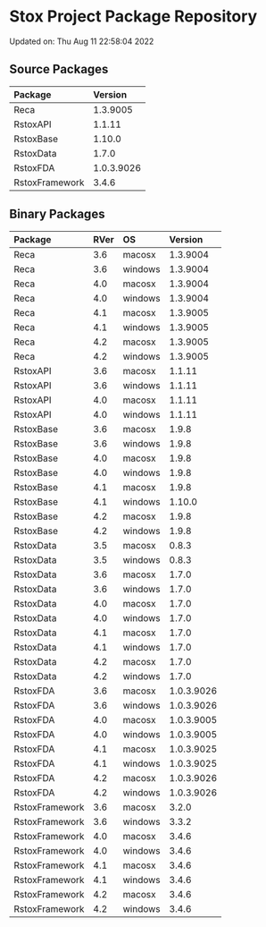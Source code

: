# Stox Project Package Repository


Updated on: Thu Aug 11 22:58:04 2022
## Source Packages

|Package        |Version    |
|:--------------|:----------|
|Reca           |1.3.9005   |
|RstoxAPI       |1.1.11     |
|RstoxBase      |1.10.0     |
|RstoxData      |1.7.0      |
|RstoxFDA       |1.0.3.9026 |
|RstoxFramework |3.4.6      |

## Binary Packages

|Package        |RVer |OS      |Version    |
|:--------------|:----|:-------|:----------|
|Reca           |3.6  |macosx  |1.3.9004   |
|Reca           |3.6  |windows |1.3.9004   |
|Reca           |4.0  |macosx  |1.3.9004   |
|Reca           |4.0  |windows |1.3.9004   |
|Reca           |4.1  |macosx  |1.3.9005   |
|Reca           |4.1  |windows |1.3.9005   |
|Reca           |4.2  |macosx  |1.3.9005   |
|Reca           |4.2  |windows |1.3.9005   |
|RstoxAPI       |3.6  |macosx  |1.1.11     |
|RstoxAPI       |3.6  |windows |1.1.11     |
|RstoxAPI       |4.0  |macosx  |1.1.11     |
|RstoxAPI       |4.0  |windows |1.1.11     |
|RstoxBase      |3.6  |macosx  |1.9.8      |
|RstoxBase      |3.6  |windows |1.9.8      |
|RstoxBase      |4.0  |macosx  |1.9.8      |
|RstoxBase      |4.0  |windows |1.9.8      |
|RstoxBase      |4.1  |macosx  |1.9.8      |
|RstoxBase      |4.1  |windows |1.10.0     |
|RstoxBase      |4.2  |macosx  |1.9.8      |
|RstoxBase      |4.2  |windows |1.9.8      |
|RstoxData      |3.5  |macosx  |0.8.3      |
|RstoxData      |3.5  |windows |0.8.3      |
|RstoxData      |3.6  |macosx  |1.7.0      |
|RstoxData      |3.6  |windows |1.7.0      |
|RstoxData      |4.0  |macosx  |1.7.0      |
|RstoxData      |4.0  |windows |1.7.0      |
|RstoxData      |4.1  |macosx  |1.7.0      |
|RstoxData      |4.1  |windows |1.7.0      |
|RstoxData      |4.2  |macosx  |1.7.0      |
|RstoxData      |4.2  |windows |1.7.0      |
|RstoxFDA       |3.6  |macosx  |1.0.3.9026 |
|RstoxFDA       |3.6  |windows |1.0.3.9026 |
|RstoxFDA       |4.0  |macosx  |1.0.3.9005 |
|RstoxFDA       |4.0  |windows |1.0.3.9005 |
|RstoxFDA       |4.1  |macosx  |1.0.3.9025 |
|RstoxFDA       |4.1  |windows |1.0.3.9025 |
|RstoxFDA       |4.2  |macosx  |1.0.3.9026 |
|RstoxFDA       |4.2  |windows |1.0.3.9026 |
|RstoxFramework |3.6  |macosx  |3.2.0      |
|RstoxFramework |3.6  |windows |3.3.2      |
|RstoxFramework |4.0  |macosx  |3.4.6      |
|RstoxFramework |4.0  |windows |3.4.6      |
|RstoxFramework |4.1  |macosx  |3.4.6      |
|RstoxFramework |4.1  |windows |3.4.6      |
|RstoxFramework |4.2  |macosx  |3.4.6      |
|RstoxFramework |4.2  |windows |3.4.6      |
